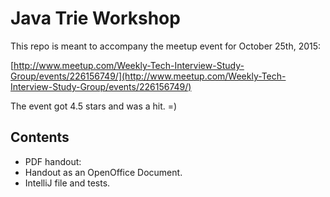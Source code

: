 # Java Trie Workshop
This repo is meant to accompany the meetup event for October 25th, 2015:

[http://www.meetup.com/Weekly-Tech-Interview-Study-Group/events/226156749/](http://www.meetup.com/Weekly-Tech-Interview-Study-Group/events/226156749/)

The event got 4.5 stars and was a hit. =)

## Contents

* PDF handout:
* Handout as an OpenOffice Document.
* IntelliJ file and tests.
